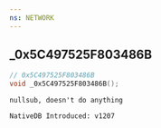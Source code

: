 ```yaml
---
ns: NETWORK
---
```

## _0x5C497525F803486B

```c
// 0x5C497525F803486B
void _0x5C497525F803486B();
```

```
nullsub, doesn't do anything

NativeDB Introduced: v1207
```

